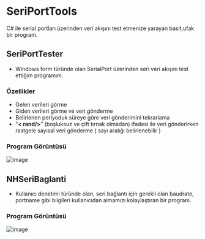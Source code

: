 # SeriPortTools
C# ile serial portları üzerinden veri akışını test etmenize yarayan basit,ufak bir program.
 
 ## SeriPortTester
 - Windows form türünde olan SerialPort üzerinden seri veri akışını test ettiğim programım.
### Özellikler
 - Gelen verileri görme
 - Giden verileri görme ve veri gönderme
 - Belirlenen periyoduk süreye göre veri gönderimini tekrarlama
 - "**< rand/>**" (boşluksuz ve çift tırnak olmadan) ifadesi ile veri gönderirken rastgele sayısal veri gönderme ( sayı aralığı belirlenebilir )

### Program Görüntüsü
![image](https://i.hizliresim.com/172AJj.png)



## NHSeriBaglanti
 * Kullanıcı denetimi türünde olan, seri bağlantı için gerekli olan baudrate, portname gibi bilgileri kullanıcıdan almamızı kolaylaştıran bir program.
 

### Program Görüntüsü 
![image](https://i.hizliresim.com/LGYqbo.png)
